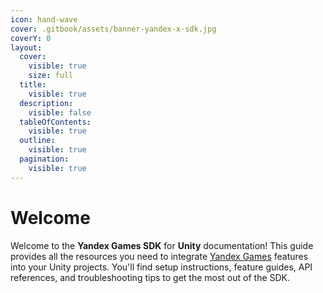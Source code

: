 ```yaml
---
icon: hand-wave
cover: .gitbook/assets/banner-yandex-x-sdk.jpg
coverY: 0
layout:
  cover:
    visible: true
    size: full
  title:
    visible: true
  description:
    visible: false
  tableOfContents:
    visible: true
  outline:
    visible: true
  pagination:
    visible: true
---
```


# Welcome

Welcome to the **Yandex Games SDK** for **Unity** documentation! This guide provides all the resources you need to integrate [Yandex Games](https://yandex.com/games/) features into your Unity projects. You'll find setup instructions, feature guides, API references, and troubleshooting tips to get the most out of the SDK.

